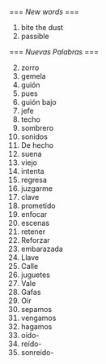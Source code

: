 === *New words* ===

1. bite the dust
2. passible

=== *Nuevas Palabras* ===

2. zorro
3. gemela
4. guión
5. pues
6. guión bajo
7. jefe
8. techo
9. sombrero
10. sonidos
11. De hecho
12. suena
14. viejo
15. intenta
16. regresa
17. juzgarme
18. clave
19. prometido
20. enfocar
21. escenas
22. retener
23. Reforzar
24. embarazada
25. Llave
26. Calle
27. juguetes
28. Vale
29. Gafas
30. Oír
31. sepamos
32. vengamos
33. hagamos
34. oído-
35. reído-
36. sonreído-
